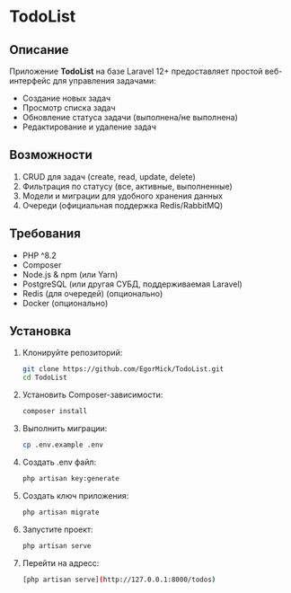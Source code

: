 # TodoList

## Описание

Приложение **TodoList** на базе Laravel 12+ предоставляет простой веб-интерфейс для управления задачами:

- Создание новых задач
- Просмотр списка задач
- Обновление статуса задачи (выполнена/не выполнена)
- Редактирование и удаление задач

## Возможности

1. CRUD для задач (create, read, update, delete)
2. Фильтрация по статусу (все, активные, выполненные)
3. Модели и миграции для удобного хранения данных
4. Очереди (официальная поддержка Redis/RabbitMQ)

## Требования

- PHP ^8.2
- Composer
- Node.js & npm (или Yarn)
- PostgreSQL (или другая СУБД, поддерживаемая Laravel)
- Redis (для очередей) (опционально)
- Docker (опционально)

## Установка

1. Клонируйте репозиторий:

   ```bash
   git clone https://github.com/EgorMick/TodoList.git
   cd TodoList
   ```
2. Установить Composer-зависимости:
   ```bash
   composer install
   ```
3. Выполнить миграции:
    ```bash
    cp .env.example .env
    ```
4. Создать .env файл:
   ```bash
   php artisan key:generate
   ```
5. Создать ключ приложения:
   ```bash
   php artisan migrate
   ```
6. Запустите проект:
   ```bash
   php artisan serve
   ```
7. Перейти на адресс:
   ```bash
   [php artisan serve](http://127.0.0.1:8000/todos)
   ```
